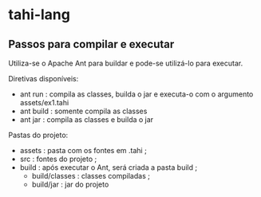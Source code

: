 # tahi-lang
## Passos para compilar e executar
Utiliza-se o Apache Ant para buildar e pode-se utilizá-lo para executar. 

Diretivas disponíveis:
* ant run : compila as classes, builda o jar e executa-o com o argumento assets/ex1.tahi
* ant build : somente compila as classes
* ant jar : compila as classes e builda o jar

Pastas do projeto:
* assets : pasta com os fontes em .tahi ;
* src : fontes do projeto ;
* build : após executar o Ant, será criada a pasta build ;
     *  build/classes : classes compiladas ;
     *  build/jar : jar do projeto


